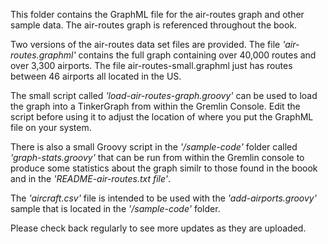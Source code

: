 This folder contains the GraphML file for the air-routes graph and other sample data. The air-routes graph is referenced throughout the book.

Two versions of the air-routes data set files are provided. The file *'air-routes.graphml'* contains the full graph containing over 40,000 routes and over 3,300 airports. The file air-routes-small.graphml just has routes between 46 airports all located in the US.

The small script called *'load-air-routes-graph.groovy'* can be used to load the graph into a TinkerGraph from within the Gremlin Console. Edit the script before using it to adjust the location of where you put the GraphML file on your system.

There is also a small Groovy script in the *'/sample-code'* folder called *'graph-stats.groovy'* that can be run from within the Gremlin console to produce some statistics about the graph similr to those found in the boook and in the *'README-air-routes.txt file'*.

The *'aircraft.csv'* file is intended to be used with the *'add-airports.groovy'* sample that is located in the *'/sample-code'* folder.

Please check back regularly to see more updates as they are uploaded.
